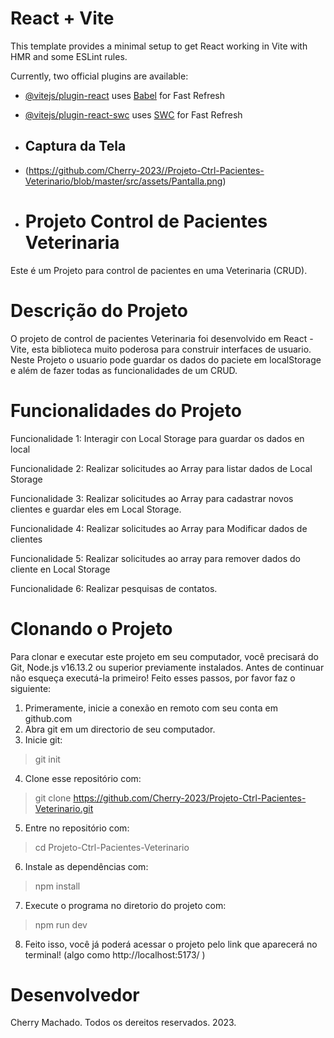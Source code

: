 # React + Vite

This template provides a minimal setup to get React working in Vite with HMR and some ESLint rules.

Currently, two official plugins are available:

- [@vitejs/plugin-react](https://github.com/vitejs/vite-plugin-react/blob/main/packages/plugin-react/README.md) uses [Babel](https://babeljs.io/) for Fast Refresh
- [@vitejs/plugin-react-swc](https://github.com/vitejs/vite-plugin-react-swc) uses [SWC](https://swc.rs/) for Fast Refresh

- ## Captura da Tela
- (https://github.com/Cherry-2023//Projeto-Ctrl-Pacientes-Veterinario/blob/master/src/assets/Pantalla.png)

- # Projeto Control de Pacientes Veterinaria
Este é um Projeto para control de pacientes en uma Veterinaria (CRUD).

# Descrição do Projeto

O projeto de control de pacientes Veterinaria foi desenvolvido em React - Vite, esta biblioteca muito poderosa para construir interfaces de usuario. Neste Projeto o usuario pode guardar os dados do paciete em localStorage e além de fazer todas as funcionalidades de um CRUD.

# Funcionalidades do Projeto

Funcionalidade 1: Interagir con Local Storage para guardar os dados en local

Funcionalidade 2: Realizar solicitudes ao Array para listar dados de Local Storage

Funcionalidade 3: Realizar solicitudes ao Array para cadastrar novos clientes e guardar eles em Local Storage.

Funcionalidade 4: Realizar solicitudes ao Array para Modificar dados de clientes

Funcionalidade 5: Realizar solicitudes ao array para remover dados do cliente en Local Storage

Funcionalidade 6: Realizar pesquisas de contatos.

# Clonando o Projeto

Para clonar e executar este projeto em seu computador, você precisará do Git, Node.js v16.13.2 ou superior previamente instalados.
Antes de continuar não esqueça executá-la primeiro!
Feito esses passos, por favor faz o siguiente:

1) Primeramente, inicie a conexão en remoto com seu conta em github.com
2) Abra git em um directorio de seu computador.
3) Inicie git:
> git init
4) Clone esse repositório com:
> git clone https://github.com/Cherry-2023/Projeto-Ctrl-Pacientes-Veterinario.git
5) Entre no repositório com:
>  cd Projeto-Ctrl-Pacientes-Veterinario
6) Instale as dependências com:
> npm install
7) Execute o programa no diretorio do projeto com:
> npm run dev
8) Feito isso, você já poderá acessar o projeto pelo link que aparecerá no terminal! (algo como  http://localhost:5173/ )

# Desenvolvedor

Cherry Machado. Todos os dereitos reservados. 2023.
